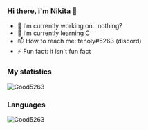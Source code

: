 ### Hi there, i'm Nikita 👋

- :telescope: I’m currently working on.. nothing?
- :seedling: I’m currently learning С
- :mailbox: How to reach me: tenoly#5263 (discord)
- :zap: Fun fact: it isn't fun fact
  
### My statistics
<p align="left"><img src="https://github-readme-stats.vercel.app/api?username=tenolly&show_icons=true&theme=tokyonight" alt="Good5263"/></p>
<!--radical, merko, tokyonight-->

### Languages
<p align="left"><img src="https://github-readme-stats.vercel.app/api/top-langs/?username=tenolly&layout=compact&theme=tokyonight" alt="Good5263"/></p>
